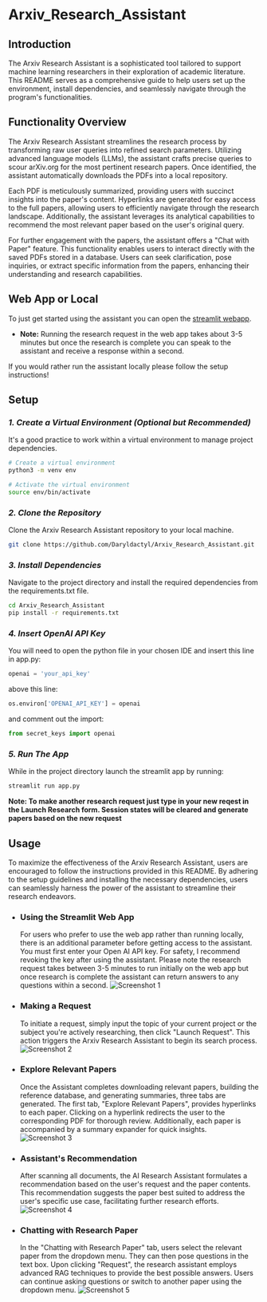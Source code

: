 # Arxiv_Research_Assistant

## **Introduction**

The Arxiv Research Assistant is a sophisticated tool tailored to support machine learning researchers in their exploration of academic literature. This README serves as a comprehensive guide to help users set up the environment, install dependencies, and seamlessly navigate through the program's functionalities.

## **Functionality Overview**

The Arxiv Research Assistant streamlines the research process by transforming raw user queries into refined search parameters. Utilizing advanced language models (LLMs), the assistant crafts precise queries to scour arXiv.org for the most pertinent research papers. Once identified, the assistant automatically downloads the PDFs into a local repository.

Each PDF is meticulously summarized, providing users with succinct insights into the paper's content. Hyperlinks are generated for easy access to the full papers, allowing users to efficiently navigate through the research landscape. Additionally, the assistant leverages its analytical capabilities to recommend the most relevant paper based on the user's original query.

For further engagement with the papers, the assistant offers a "Chat with Paper" feature. This functionality enables users to interact directly with the saved PDFs stored in a database. Users can seek clarification, pose inquiries, or extract specific information from the papers, enhancing their understanding and research capabilities.

## **Web App or Local**

To just get started using the assistant you can open the [streamlit webapp](https://arxivresearchassistant.streamlit.app/).
- **Note:** Running the research request in the web app takes about 3-5 minutes but once the research is complete you can speak to the assistant and receive a response within a second.

If you would rather run the assistant locally please follow the setup instructions!

## **Setup**
### *1. Create a Virtual Environment (Optional but Recommended)*
It's a good practice to work within a virtual environment to manage project dependencies.

```bash
# Create a virtual environment
python3 -m venv env
```
```bash
# Activate the virtual environment
source env/bin/activate
```

### *2. Clone the Repository*
Clone the Arxiv Research Assistant repository to your local machine.

```bash
git clone https://github.com/Daryldactyl/Arxiv_Research_Assistant.git
```

### *3. Install Dependencies*
Navigate to the project directory and install the required dependencies from the requirements.txt file.

```bash
cd Arxiv_Research_Assistant
pip install -r requirements.txt
```

### *4. Insert OpenAI API Key*
You will need to open the python file in your chosen IDE and insert this line in app.py:
```python
openai = 'your_api_key'
```
above this line:
```python
os.environ['OPENAI_API_KEY'] = openai
```
and comment out the import:
```python
from secret_keys import openai
```

###  *5. Run The App* 
While in the project directory launch the streamlit app by running:
```bash
streamlit run app.py
```

**Note: To make another research request just type in your new reqest in the Launch Research form. Session states will be cleared and generate papers based on the new request**

## Usage
To maximize the effectiveness of the Arxiv Research Assistant, users are encouraged to follow the instructions provided in this README. By adhering to the setup guidelines and installing the necessary dependencies, users can seamlessly harness the power of the assistant to streamline their research endeavors.

- ### Using the Streamlit Web App
  For users who prefer to use the web app rather than running locally, there is an additional parameter before getting access to the assistant. You must first enter your Open AI API key. For safety, I recommend revoking the key after using the assistant. Please note the research request takes between 3-5 minutes to run initially on the web app but once research is complete the assistant can return answers to any questions within a second.
  ![Screenshot 1](/app_screenshots/api_key_input.png)

- ###  **Making a Request**
  To initiate a request, simply input the topic of your current project or the subject you're actively researching, then click "Launch Request". This action triggers the Arxiv Research Assistant to begin its search process.
  ![Screenshot 2](/app_screenshots/research_task.png)

- ### **Explore Relevant Papers**
  Once the Assistant completes downloading relevant papers, building the reference database, and generating summaries, three tabs are generated. The first tab, "Explore Relevant Papers", provides hyperlinks to each paper. Clicking on a hyperlink redirects the user to the corresponding PDF for thorough review. Additionally, each paper is accompanied by a summary expander for quick insights.
  ![Screenshot 3](/app_screenshots/found_papers.png)

- ### **Assistant's Recommendation**
  After scanning all documents, the AI Research Assistant formulates a recommendation based on the user's request and the paper contents. This recommendation suggests the paper best suited to address the user's specific use case, facilitating further research efforts.
  ![Screenshot 4](/app_screenshots/assistant_recommendation.png)

- ### **Chatting with Research Paper**
  In the "Chatting with Research Paper" tab, users select the relevant paper from the dropdown menu. They can then pose questions in the text box. Upon clicking "Request", the research assistant employs advanced RAG techniques to provide the best possible answers. Users can continue asking questions or switch to another paper using the dropdown menu.
  ![Screenshot 5](/app_screenshots/assistant_chat.png)
  
